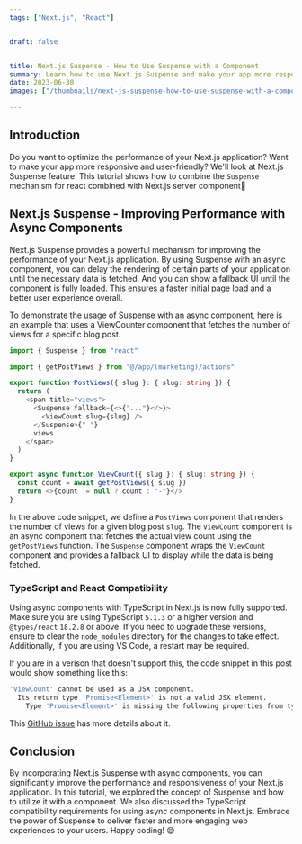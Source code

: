 ```yaml
---
tags: ["Next.js", "React"]


draft: false


title: Next.js Suspense - How to Use Suspense with a Component
summary: Learn how to use Next.js Suspense and make your app more responsive. Explore the process of setting up and using Suspense with an async component in Next.js.
date: 2023-06-30
images: ["/thumbnails/next-js-suspense-how-to-use-suspense-with-a-component.png"]

---
```


## Introduction
Do you want to optimize the performance of your Next.js application? Want to make your app more responsive and user-friendly? We'll look at Next.js Suspense feature. This tutorial shows how to combine the `Suspense` mechanism for react combined with Next.js server component🚀

## Next.js Suspense - Improving Performance with Async Components

Next.js Suspense provides a powerful mechanism for improving the performance of your Next.js application. By using Suspense with an async component, you can delay the rendering of certain parts of your application until the necessary data is fetched. And you can show a fallback UI until the component is fully loaded. This ensures a faster initial page load and a better user experience overall.

To demonstrate the usage of Suspense with an async component, here is an example that uses a ViewCounter component that fetches the number of views for a specific blog post.

```typescript
import { Suspense } from "react"

import { getPostViews } from "@/app/(marketing)/actions"

export function PostViews({ slug }: { slug: string }) {
  return (
    <span title="views">
      <Suspense fallback={<>{"..."}</>}>
        <ViewCount slug={slug} />
      </Suspense>{" "}
      views
    </span>
  )
}

export async function ViewCount({ slug }: { slug: string }) {
  const count = await getPostViews({ slug })
  return <>{count != null ? count : "-"}</>
}
```

In the above code snippet, we define a `PostViews` component that renders the number of views for a given blog post `slug`. The `ViewCount` component is an async component that fetches the actual view count using the `getPostViews` function. The `Suspense` component wraps the `ViewCount` component and provides a fallback UI to display while the data is being fetched.

### TypeScript and React Compatibility

Using async components with TypeScript in Next.js is now fully supported. Make sure you are using TypeScript `5.1.3` or a higher version and `@types/react` `18.2.8` or above. If you need to upgrade these versions, ensure to clear the `node_modules` directory for the changes to take effect. Additionally, if you are using VS Code, a restart may be required.

If you are in a verison that doesn't support this, the code snippet in this post would show something like this:
```bash
'ViewCount' cannot be used as a JSX component.
  Its return type 'Promise<Element>' is not a valid JSX element.
    Type 'Promise<Element>' is missing the following properties from type 'ReactElement<any, any>': type, props, key `ts(2786)`
```

This [GitHub issue](https://github.com/vercel/next.js/issues/42292 ) has more details about it.


## Conclusion
By incorporating Next.js Suspense with async components, you can significantly improve the performance and responsiveness of your Next.js application. In this tutorial, we explored the concept of Suspense and how to utilize it with a component. We also discussed the TypeScript compatibility requirements for using async components in Next.js. Embrace the power of Suspense to deliver faster and more engaging web experiences to your users. Happy coding! 😄
